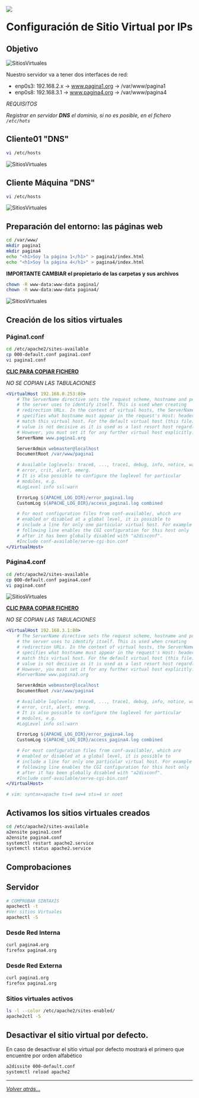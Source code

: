 <img src="/imagenes/MI-LICENCIA88x31.png" style="float: left; margin-right: 10px;" />

# Configuración de Sitio Virtual por IPs

## Objetivo

![SitiosVirtuales](../../../imagenes/apache2/porIps.jpg)

Nuestro servidor va a tener dos interfaces de red:

- enp0s3: 192.168.2.x → www.pagina1.org → /var/www/pagina1
- enp0s8: 192.168.3.1 → www.pagina4.org → /var/www/pagina4

*REQUISITOS*

*Registrar en servidor **DNS** el dominio, si no es posible, en el fichero ``/etc/hots``*

## Cliente01 "DNS"
```bash
vi /etc/hosts
```

![SitiosVirtuales](../../../imagenes/apache2/hostsCliente01Ips.png)

## Cliente Máquina "DNS"
```bash
vi /etc/hosts
```

![SitiosVirtuales](../../../imagenes/apache2/pagina4Hostsmaquina.jpg)

## Preparación del entorno: las páginas web

```bash
cd /var/www/
mkdir pagina1
mkdir pagina4
echo "<h1>Soy la página 1</h1>" > pagina1/index.html
echo "<h1>Soy la página 4</h1>" > pagina4/index.html
```

**IMPORTANTE CAMBIAR el propietario de las carpetas y sus archivos**

```bash
chown -R www-data:www-data pagina1/
chown -R www-data:www-data pagina4/
```
![SitiosVirtuales](../../../imagenes/apache2/paginasPorIps.jpg)

## Creación de los sitios virtuales

### Página1.conf
```bash
cd /etc/apache2/sites-available
cp 000-default.conf pagina1.conf
vi pagina1.conf
```

[**CLIC PARA COPIAR FICHERO**](./pagina1.conf)

*NO SE COPIAN LAS TABULACIONES*
```apache
<VirtualHost 192.168.0.253:80>
	# The ServerName directive sets the request scheme, hostname and port that
	# the server uses to identify itself. This is used when creating
	# redirection URLs. In the context of virtual hosts, the ServerName
	# specifies what hostname must appear in the request's Host: header to
	# match this virtual host. For the default virtual host (this file) this
	# value is not decisive as it is used as a last resort host regardless.
	# However, you must set it for any further virtual host explicitly.
	ServerName www.pagina1.org

	ServerAdmin webmaster@localhost
	DocumentRoot /var/www/pagina1

	# Available loglevels: trace8, ..., trace1, debug, info, notice, warn,
	# error, crit, alert, emerg.
	# It is also possible to configure the loglevel for particular
	# modules, e.g.
	#LogLevel info ssl:warn

	ErrorLog ${APACHE_LOG_DIR}/error_pagina1.log
	CustomLog ${APACHE_LOG_DIR}/access_pagina1.log combined

	# For most configuration files from conf-available/, which are
	# enabled or disabled at a global level, it is possible to
	# include a line for only one particular virtual host. For example the
	# following line enables the CGI configuration for this host only
	# after it has been globally disabled with "a2disconf".
	#Include conf-available/serve-cgi-bin.conf
</VirtualHost>
```
### Página4.conf

```bash
cd /etc/apache2/sites-available
cp 000-default.conf pagina4.conf
vi pagina4.conf
```

![SitiosVirtuales](../../../imagenes/apache2/sitioRedInternaIps.jpg)

[**CLIC PARA COPIAR FICHERO**](./pagina4.conf)

*NO SE COPIAN LAS TABULACIONES*
```apache
<VirtualHost 192.168.3.1:80>
	# The ServerName directive sets the request scheme, hostname and port that
	# the server uses to identify itself. This is used when creating
	# redirection URLs. In the context of virtual hosts, the ServerName
	# specifies what hostname must appear in the request's Host: header to
	# match this virtual host. For the default virtual host (this file) this
	# value is not decisive as it is used as a last resort host regardless.
	# However, you must set it for any further virtual host explicitly.
	#ServerName www.pagina3.org

	ServerAdmin webmaster@localhost
	DocumentRoot /var/www/pagina4

	# Available loglevels: trace8, ..., trace1, debug, info, notice, warn,
	# error, crit, alert, emerg.
	# It is also possible to configure the loglevel for particular
	# modules, e.g.
	#LogLevel info ssl:warn

	ErrorLog ${APACHE_LOG_DIR}/error_pagina4.log
	CustomLog ${APACHE_LOG_DIR}/access_pagina4.log combined

	# For most configuration files from conf-available/, which are
	# enabled or disabled at a global level, it is possible to
	# include a line for only one particular virtual host. For example the
	# following line enables the CGI configuration for this host only
	# after it has been globally disabled with "a2disconf".
	#Include conf-available/serve-cgi-bin.conf
</VirtualHost>

# vim: syntax=apache ts=4 sw=4 sts=4 sr noet
```

## Activamos los sitios virtuales creados

```bash
cd /etc/apache2/sites-available
a2ensite pagina1.conf
a2ensite pagina4.conf
systemctl restart apache2.service
systemctl status apache2.service
```

## Comprobaciones

## Servidor

```bash
# COMPROBAR SINTAXIS
apachectl -t
#Ver sitios Virtuales
apachectl -S
```

### Desde Red Interna

```bash
curl pagina4.org
firefox pagina4.org
```
### Desde Red Externa

```bash
curl pagina1.org
firefox pagina1.org
```

### Sitios virtuales activos

```bash
ls -l --color /etc/apache2/sites-enabled/
apache2ctl -S
```

<!-- ![SitiosVirtuales](../../../imagenes/apache2/SitiosVirtualesActivos.jpg) -->

## Desactivar el sitio virtual por defecto.

En caso de desactivar el sitio virtual por defecto mostrará el primero que encuentre por orden alfabético 

```bash
a2dissite 000-default.conf 
systemctl reload apache2
```
_________________________________________________
*[Volver atrás...](/README.md)*

